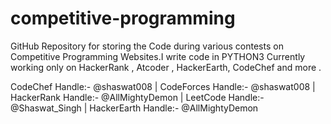 # competitive-programming
GitHub Repository for storing the Code during various contests on Competitive Programming Websites.I write code in PYTHON3 Currently working only on HackerRank , Atcoder , HackerEarth, CodeChef and more .

CodeChef Handle:- @shaswat008 | CodeForces Handle:- @shaswat008 | HackerRank Handle:- @AllMightyDemon | LeetCode Handle:- @Shaswat_Singh | HackerEarth Handle:- @AllMightyDemon
